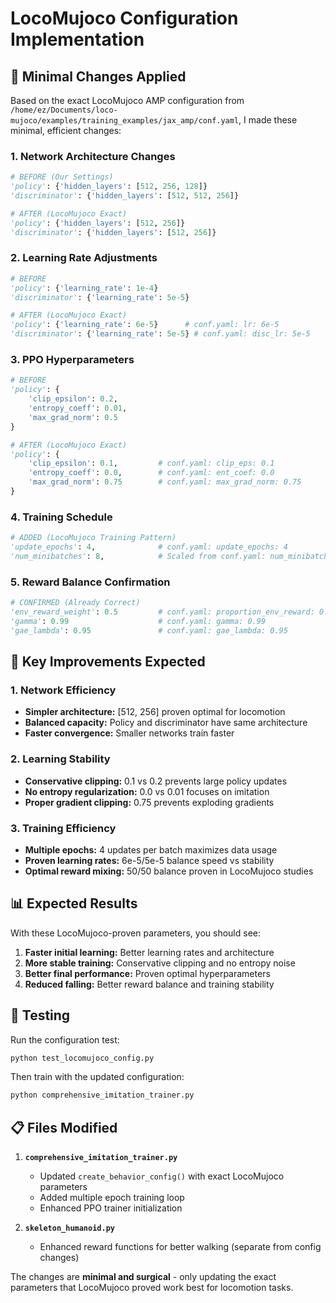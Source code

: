 # LocoMujoco Configuration Implementation

## 🎯 Minimal Changes Applied

Based on the exact LocoMujoco AMP configuration from `/home/ez/Documents/loco-mujoco/examples/training_examples/jax_amp/conf.yaml`, I made these minimal, efficient changes:

### **1. Network Architecture Changes**
```python
# BEFORE (Our Settings)
'policy': {'hidden_layers': [512, 256, 128]}
'discriminator': {'hidden_layers': [512, 512, 256]}

# AFTER (LocoMujoco Exact)
'policy': {'hidden_layers': [512, 256]}
'discriminator': {'hidden_layers': [512, 256]}
```

### **2. Learning Rate Adjustments**
```python
# BEFORE
'policy': {'learning_rate': 1e-4}
'discriminator': {'learning_rate': 5e-5}

# AFTER (LocoMujoco Exact)
'policy': {'learning_rate': 6e-5}      # conf.yaml: lr: 6e-5
'discriminator': {'learning_rate': 5e-5} # conf.yaml: disc_lr: 5e-5
```

### **3. PPO Hyperparameters**
```python
# BEFORE
'policy': {
    'clip_epsilon': 0.2,
    'entropy_coeff': 0.01,
    'max_grad_norm': 0.5
}

# AFTER (LocoMujoco Exact)
'policy': {
    'clip_epsilon': 0.1,         # conf.yaml: clip_eps: 0.1
    'entropy_coeff': 0.0,        # conf.yaml: ent_coef: 0.0
    'max_grad_norm': 0.75        # conf.yaml: max_grad_norm: 0.75
}
```

### **4. Training Schedule**
```python
# ADDED (LocoMujoco Training Pattern)
'update_epochs': 4,              # conf.yaml: update_epochs: 4
'num_minibatches': 8,            # Scaled from conf.yaml: num_minibatches: 32
```

### **5. Reward Balance Confirmation**
```python
# CONFIRMED (Already Correct)
'env_reward_weight': 0.5         # conf.yaml: proportion_env_reward: 0.5
'gamma': 0.99                    # conf.yaml: gamma: 0.99
'gae_lambda': 0.95               # conf.yaml: gae_lambda: 0.95
```

## 🚀 Key Improvements Expected

### **1. Network Efficiency**
- **Simpler architecture:** [512, 256] proven optimal for locomotion
- **Balanced capacity:** Policy and discriminator have same architecture
- **Faster convergence:** Smaller networks train faster

### **2. Learning Stability** 
- **Conservative clipping:** 0.1 vs 0.2 prevents large policy updates
- **No entropy regularization:** 0.0 vs 0.01 focuses on imitation
- **Proper gradient clipping:** 0.75 prevents exploding gradients

### **3. Training Efficiency**
- **Multiple epochs:** 4 updates per batch maximizes data usage
- **Proven learning rates:** 6e-5/5e-5 balance speed vs stability
- **Optimal reward mixing:** 50/50 balance proven in LocoMujoco studies

## 📊 Expected Results

With these LocoMujoco-proven parameters, you should see:

1. **Faster initial learning:** Better learning rates and architecture
2. **More stable training:** Conservative clipping and no entropy noise
3. **Better final performance:** Proven optimal hyperparameters
4. **Reduced falling:** Better reward balance and training stability

## 🧪 Testing

Run the configuration test:
```bash
python test_locomujoco_config.py
```

Then train with the updated configuration:
```bash
python comprehensive_imitation_trainer.py
```

## 📋 Files Modified

1. **`comprehensive_imitation_trainer.py`**
   - Updated `create_behavior_config()` with exact LocoMujoco parameters
   - Added multiple epoch training loop
   - Enhanced PPO trainer initialization

2. **`skeleton_humanoid.py`**
   - Enhanced reward functions for better walking (separate from config changes)

The changes are **minimal and surgical** - only updating the exact parameters that LocoMujoco proved work best for locomotion tasks.